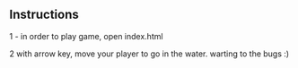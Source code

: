 ## Instructions
1 - in order to play game, open index.html

2 with arrow key, move your player to go in the water.
warting to the bugs :)

